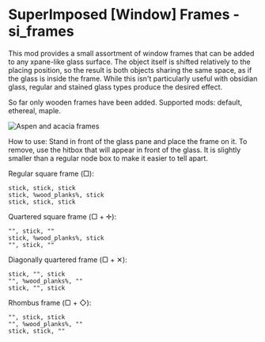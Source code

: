 # SuperImposed [Window] Frames - si_frames

This mod provides a small assortment of window frames that can be added to any xpane-like
glass surface. The object itself is shifted relatively to the placing position, so the result
is both objects sharing the same space, as if the glass is inside the frame. While this isn't
particularly useful with obsidian glass, regular and stained glass types produce the desired
effect.

So far only wooden frames have been added. Supported mods: default, ethereal, maple.

![Aspen and acacia frames](https://github.com/h-v-smacker/si_frames/blob/master/screenshot.jpg)

How to use:
Stand in front of the glass pane and place the frame on it. To remove, use the hitbox
that will appear in front of the glass. It is slightly smaller than a regular node box to
make it easier to tell apart.

Regular square frame (□):

```
stick, stick, stick
stick, %wood_planks%, stick
stick, stick, stick
```

Quartered square frame (▢ + ✛):

```
"", stick, ""
stick, %wood_planks%, stick
"", stick, ""
```

Diagonally quartered frame (▢ + ✕):

```
stick, "", stick
"", %wood_planks%, ""
stick, "", stick
```

Rhombus frame (▢ + ◇):

```
"", stick, stick
"", %wood_planks%, ""
stick, stick, ""
```